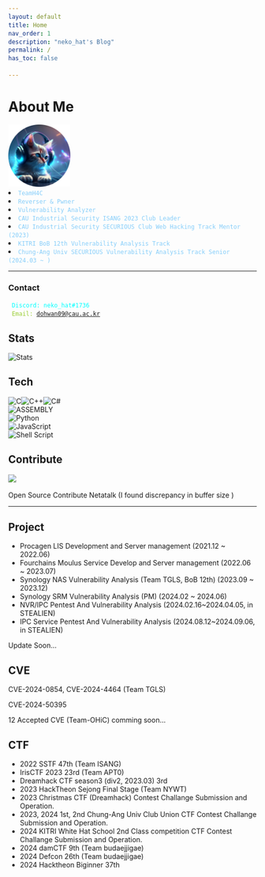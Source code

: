```yaml
---
layout: default
title: Home
nav_order: 1
description: "neko_hat's Blog"
permalink: /
has_toc: false

---
```


# About Me
<div>
  <div>
    <img src="assets/images/avatar.png" width="25%"/>
  </div>
  <div>
  <ui>
    <li><code style="color : LightSkyBlue">TeamH4C</code></li>
    <li><code style="color : LightSkyBlue">Reverser & Pwner</code></li>
    <li><code style="color : LightSkyBlue">Vulnerability Analyzer</code></li>
    <li><code style="color : LightSkyBlue">CAU Industrial Security ISANG 2023 Club Leader</code></li>
    <li><code style="color : LightSkyBlue">CAU Industrial Security SECURIOUS Club Web Hacking Track Mentor (2023)</code></li>
    <li><code style="color : LightSkyBlue">KITRI BoB 12th Vulnerability Analysis Track</code></li>
    <li><code style="color : LightSkyBlue">Chung-Ang Univ SECURIOUS Vulnerability Analysis Track Senior (2024.03 ~ )</code></li>
    </ui>
  </div>
</div>

---
### Contact
<code style="color : Cyan"> Discord: neko_hat#1736</code>  
<code style="color : YellowGreen"> Email: dohwan09@cau.ac.kr</code>

## Stats

![Stats](https://github-readme-stats.vercel.app/api?username=neko-hat&show_icons=true&theme=material-palenight&hide_border=true&bg_color=20232a&icon_color=58A6FF&text_color=fff&title_color=58A6FF&count_private=true)


## Tech
![C](https://img.shields.io/badge/c-%2300599C.svg?style=for-the-badge&logo=c&logoColor=white)![C++](https://img.shields.io/badge/c++-%2300599C.svg?style=for-the-badge&logo=c%2B%2B&logoColor=white)![C#](https://img.shields.io/badge/c%23-%23239120.svg?style=for-the-badge&logo=csharp&logoColor=white)  
![ASSEMBLY](https://img.shields.io/badge/_-ASM-6E4C13.svg?style=for-the-badge)  
![Python](https://img.shields.io/badge/python-3670A0?style=for-the-badge&logo=python&logoColor=ffdd54)  
![JavaScript](https://img.shields.io/badge/javascript-%23323330.svg?style=for-the-badge&logo=javascript&logoColor=%23F7DF1E)  
![Shell Script](https://img.shields.io/badge/shell_script-%23121011.svg?style=for-the-badge&logo=gnu-bash&logoColor=white)

## Contribute
<a href="https://github.com/Netatalk/netatalk/commit/3ef2274a0d477fdab63b31bddd3009677409b9c7"><img src="https://upload.wikimedia.org/wikipedia/commons/thumb/6/68/Netatalk_logo.svg/800px-Netatalk_logo.svg.png" width="25%" />
</a>

Open Source Contribute Netatalk (I found discrepancy in buffer size )

---  
## Project
* Procagen LIS Development  and Server management (2021.12 ~ 2022.06)
* Fourchains Moulus Service Develop and Server management (2022.06 ~ 2023.07)
* Synology NAS Vulnerability Analysis (Team TGLS, BoB 12th) (2023.09 ~ 2023.12)
* Synology SRM Vulnerability Analysis (PM) (2024.02 ~ 2024.06)
* NVR/IPC Pentest And Vulnerability Analysis (2024.02.16~2024.04.05, in STEALIEN)
* IPC Service Pentest And Vulnerability Analysis (2024.08.12~2024.09.06, in STEALIEN)  

Update Soon...
## CVE
CVE-2024-0854, CVE-2024-4464 (Team TGLS)  

CVE-2024-50395  

12 Accepted CVE (Team-OHiC) comming soon...

## CTF
* 2022 SSTF 47th (Team ISANG)
* IrisCTF 2023 23rd (Team APT0)
* Dreamhack CTF season3 (div2, 2023.03) 3rd
* 2023 HackTheon Sejong Final Stage (Team NYWT)
* 2023 Christmas CTF (Dreamhack) Contest Challange Submission and Operation.
* 2023, 2024 1st, 2nd Chung-Ang Univ Club Union CTF Contest Challange Submission and Operation.
* 2024 KITRI White Hat School 2nd Class competition CTF Contest Challange Submission and Operation.
* 2024 damCTF 9th (Team budaejjigae)
* 2024 Defcon 26th (Team budaejjigae)
* 2024 Hacktheon Biginner 37th
